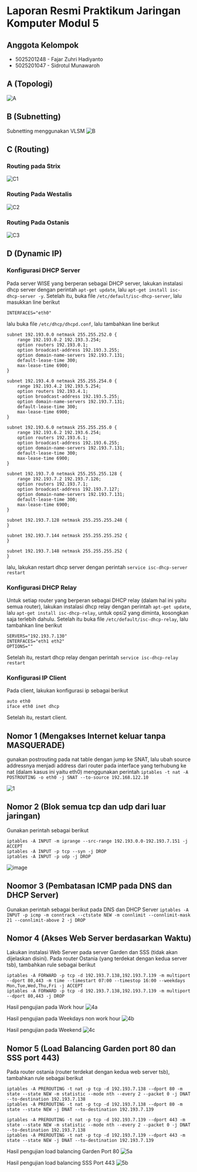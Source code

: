 # Laporan Resmi Praktikum Jaringan Komputer Modul 5

## Anggota Kelompok
- 5025201248 - Fajar Zuhri Hadiyanto
- 5025201047 - Sidrotul Munawaroh

## A (Topologi)

![A](https://user-images.githubusercontent.com/52820619/206482782-6879974b-5e52-4c33-a251-895e0ab717e6.png)

## B (Subnetting)

Subnetting menggunakan VLSM
![B](https://user-images.githubusercontent.com/52820619/206483036-26e2053a-52b7-4976-b2f2-3b5685043525.png)

## C (Routing)
### Routing pada Strix

![C1](https://user-images.githubusercontent.com/52820619/206483738-e8ff59b8-0bf4-4d9b-869b-96742e3b78dd.png)

### Routing Pada Westalis

![C2](https://user-images.githubusercontent.com/52820619/206483873-7c47fe63-1e91-40cd-8ea3-7bc2e65036fe.png)

### Routing Pada Ostanis

![C3](https://user-images.githubusercontent.com/52820619/206483932-06822267-a5a0-4e9e-8306-84829caca6d4.png)

## D (Dynamic IP)

### Konfigurasi DHCP Server

Pada server WISE yang berperan sebagai DHCP server, lakukan instalasi dhcp server dengan perintah `apt-get update`, lalu `apt-get install isc-dhcp-server -y`. Setelah itu, buka file `/etc/default/isc-dhcp-server`, lalu masukkan line berikut
```
INTERFACES="eth0"
```

lalu buka file `/etc/dhcp/dhcpd.conf`, lalu tambahkan line berikut
```
subnet 192.193.0.0 netmask 255.255.252.0 {
    range 192.193.0.2 192.193.3.254;
    option routers 192.193.0.1;
    option broadcast-address 192.193.3.255;
    option domain-name-servers 192.193.7.131;
    default-lease-time 300;
    max-lease-time 6900;
}

subnet 192.193.4.0 netmask 255.255.254.0 {
    range 192.193.4.2 192.193.5.254;
    option routers 192.193.4.1;
    option broadcast-address 192.193.5.255;
    option domain-name-servers 192.193.7.131;
    default-lease-time 300;
    max-lease-time 6900;
}

subnet 192.193.6.0 netmask 255.255.255.0 {
    range 192.193.6.2 192.193.6.254;
    option routers 192.193.6.1;
    option broadcast-address 192.193.6.255;
    option domain-name-servers 192.193.7.131;
    default-lease-time 300;
    max-lease-time 6900;
}

subnet 192.193.7.0 netmask 255.255.255.128 {
    range 192.193.7.2 192.193.7.126;
    option routers 192.193.7.1;
    option broadcast-address 192.193.7.127;
    option domain-name-servers 192.193.7.131;
    default-lease-time 300;
    max-lease-time 6900;
}

subnet 192.193.7.128 netmask 255.255.255.248 {
}

subnet 192.193.7.144 netmask 255.255.255.252 {
}

subnet 192.193.7.148 netmask 255.255.255.252 {
}
```

lalu, lakukan restart dhcp server dengan perintah `service isc-dhcp-server restart`

### Konfigurasi DHCP Relay

Untuk setiap router yang berperan sebagai DHCP relay (dalam hal ini yaitu semua router), lakukan instalasi dhcp relay dengan perintah `apt-get update`, lalu `apt-get install isc-dhcp-relay`, untuk opsi2 yang diminta, kosongkan saja terlebih dahulu. Setelah itu buka file `/etc/default/isc-dhcp-relay`, lalu tambahkan line berikut
```
SERVERS="192.193.7.130"
INTERFACES="eth1 eth2"
OPTIONS=""
```

Setelah itu, restart dhcp relay dengan perintah `service isc-dhcp-relay restart`

### Konfigurasi IP Client

Pada client, lakukan konfigurasi ip sebagai berikut
```
auto eth0
iface eth0 inet dhcp
```

Setelah itu, restart client.

## Nomor 1 (Mengakses Internet keluar tanpa MASQUERADE)

gunakan postrouting pada nat table dengan jump ke SNAT, lalu ubah source addressnya menjadi address dari router pada interface yang terhubung ke nat (dalam kasus ini yaitu eth0) menggunakan perintah `iptables -t nat -A POSTROUTING -o eth0 -j SNAT --to-source 192.168.122.10`

![1](https://user-images.githubusercontent.com/52820619/206488209-846417ed-9e2f-46c6-8ba6-1b7cf96dc931.png)

## Nomor 2 (Blok semua tcp dan udp dari luar jaringan)

Gunakan perintah sebagai berikut

```
iptables -A INPUT -m iprange --src-range 192.193.0.0-192.193.7.151 -j ACCEPT
iptables -A INPUT -p tcp --syn -j DROP
iptables -A INPUT -p udp -j DROP
```

![image](https://user-images.githubusercontent.com/52820619/206488747-82c266b0-1558-4c97-b22c-8792c28af8c9.png)

## Noomor 3 (Pembatasan ICMP pada DNS dan DHCP Server)

Gunakan perintah sebagai berikut pada DNS dan DHCP Server `iptables -A INPUT -p icmp -m conntrack --ctstate NEW -m connlimit --connlimit-mask 21 --connlimit-above 2 -j DROP`

## Nomor 4 (Akses Web Server berdasarkan Waktu)

Lakukan instalasi Web Server pada server Garden dan SSS (tidak akan dijelaskan disini). Pada router Ostania (yang terdekat dengan kedua server tsb), tambahkan rule sebagai berikut

```
iptables -A FORWARD -p tcp -d 192.193.7.138,192.193.7.139 -m multiport --dport 80,443 -m time --timestart 07:00 --timestop 16:00 --weekdays Mon,Tue,Wed,Thu,Fri -j ACCEPT
iptables -A FORWARD -p tcp -d 192.193.7.138,192.193.7.139 -m multiport --dport 80,443 -j DROP
```

Hasil pengujian pada Work hour
![4a](https://user-images.githubusercontent.com/52820619/206490680-74353ba1-b427-4f2a-ab29-8b3d71ffd93a.png)

Hasil pengujian pada Weekdays non work hour
![4b](https://user-images.githubusercontent.com/52820619/206490690-5cdfcc69-be28-446c-b2ff-781dfa16ba46.png)

Hasil pengujian pada Weekend
![4c](https://user-images.githubusercontent.com/52820619/206490693-bf0c77f1-1b8e-4f2f-bd46-2f8aadd8e583.png)

## Nomor 5 (Load Balancing Garden port 80 dan SSS port 443)

Pada router ostania (router terdekat dengan kedua web server tsb), tambahkan rule sebagai berikut
```
iptables -A PREROUTING -t nat -p tcp -d 192.193.7.138 --dport 80 -m  state --state NEW -m statistic --mode nth --every 2 --packet 0 -j DNAT --to-destination 192.193.7.138
iptables -A PREROUTING -t nat -p tcp -d 192.193.7.138 --dport 80 -m  state --state NEW -j DNAT --to-destination 192.193.7.139

iptables -A PREROUTING -t nat -p tcp -d 192.193.7.139 --dport 443 -m  state --state NEW -m statistic --mode nth --every 2 --packet 0 -j DNAT --to-destination 192.193.7.138
iptables -A PREROUTING -t nat -p tcp -d 192.193.7.139 --dport 443 -m  state --state NEW -j DNAT --to-destination 192.193.7.139
```

Hasil pengujian load balancing Garden Port 80
![5a](https://user-images.githubusercontent.com/52820619/206492329-e5c77196-d45a-4e81-9f82-97d82b8ff2c4.png)

Hasil pengujian load balancing SSS Port 443
![5b](https://user-images.githubusercontent.com/52820619/206492341-4f58e882-0cd3-42a4-ac4f-e79051fb6cce.png)


